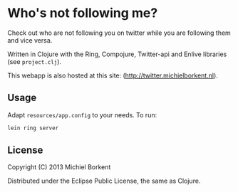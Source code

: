 # Who's not following me?
Check out who are not following you on twitter while you are following
them and vice versa.

Written in Clojure with the Ring, Compojure, Twitter-api and Enlive
libraries (see `project.clj`).

This webapp is also hosted at this site:
(http://twitter.michielborkent.nl). 

## Usage
Adapt `resources/app.config` to your needs. 
To run:
```bash
lein ring server
```

## License

Copyright (C) 2013 Michiel Borkent

Distributed under the Eclipse Public License, the same as Clojure.

